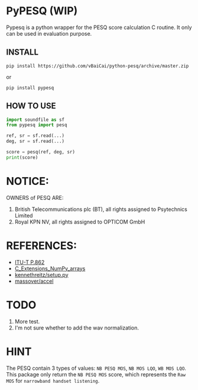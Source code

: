 # PyPESQ (WIP)
Pypesq is a python wrapper for the PESQ score calculation C routine. It only can be used in evaluation purpose.

## INSTALL
```
pip install https://github.com/vBaiCai/python-pesq/archive/master.zip
```
or
```
pip install pypesq
```

## HOW TO USE
```python
import soundfile as sf
from pypesq import pesq

ref, sr = sf.read(...)
deg, sr = sf.read(...)

score = pesq(ref, deg, sr)
print(score)
```

# NOTICE:
OWNERS of PESQ ARE:
1.	British Telecommunications plc (BT), all rights assigned to Psytechnics Limited
2.	Royal KPN NV, all rights assigned to OPTICOM GmbH

# REFERENCES:
* [ITU-T P.862](https://www.itu.int/rec/T-REC-P.862/en)
* [C_Extensions_NumPy_arrays](https://scipy-cookbook.readthedocs.io/items/C_Extensions_NumPy_arrays.html)
* [kennethreitz/setup.py](https://github.com/kennethreitz/setup.py)
* [massover/accel](https://github.com/massover/accel)

#  TODO
1. More test.
2. I'm not sure whether to add the wav normalization.

# HINT
The PESQ contain 3 types of values: `NB PESQ MOS`, `NB MOS LQO`, `WB MOS LQO`.
This package only return the `NB PESQ MOS` score, which represents the `Raw MOS` for `narrowband handset listening`.

